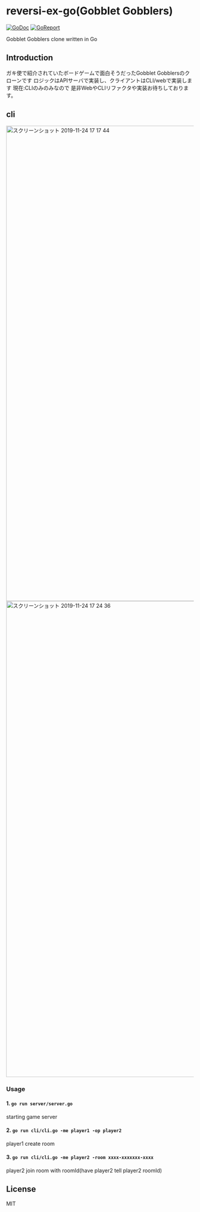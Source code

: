 # reversi-ex-go(Gobblet Gobblers)
[![GoDoc](https://godoc.org/github.com/ryomak/reversi-ex-go?status.svg)](https://godoc.org/github.com/ryomak/reversi-ex-go)
[![GoReport](https://goreportcard.com/badge/github.com/ryomak/reversi-ex-go)](https://goreportcard.com/report/github.com/ryomak/reversi-ex-go)

Gobblet Gobblers clone written in Go

## Introduction
ガキ使で紹介されていたボードゲームで面白そうだったGobblet Gobblersのクローンです
ロジックはAPIサーバで実装し、クライアントはCLI/webで実装します
現在:CLIのみのみなので
是非WebやCLIリファクタや実装お待ちしております。

## cli
<img width="1275" alt="スクリーンショット 2019-11-24 17 17 44" src="https://user-images.githubusercontent.com/21288308/69492032-1f5eef80-0ee0-11ea-91fb-d62c0cddab85.png">
<img width="1277" alt="スクリーンショット 2019-11-24 17 24 36" src="https://user-images.githubusercontent.com/21288308/69492034-21c14980-0ee0-11ea-9cc2-3dbcf477f5aa.png">


### Usage
#### 1. ```go run server/server.go```
starting game server
#### 2. ```go run cli/cli.go -me player1 -op player2```
player1 create room 
#### 3. ```go run cli/cli.go -me player2 -room xxxx-xxxxxxx-xxxx```
player2 join room with roomId(have player2 tell player2 roomId)

## License
MIT
